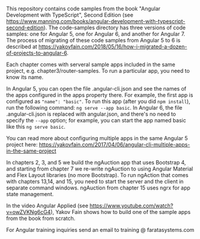 This repository contains code samples from the book "Angular Development with TypeScript", Second Edition (see https://www.manning.com/books/angular-development-with-typescript-second-edition). The code-samples directory has three versions of code samples: one for Angular 5, one for Angular 6, and another for Angular 7. The process of migrating of these code samples from Angular 5 to 6 is described at https://yakovfain.com/2018/05/16/how-i-migrated-a-dozen-of-projects-to-angular-6.

Each chapter comes with serveral sample apps included in the same project, e.g. chapter3/router-samples. To run a particular app, you need to know its name. 

In Angular 5, you can open the file .angular-cli.json and see the names of the apps configured in the apps property there. For example, the first app is configured as ```"name": "basic"```. To run this app (after you did ```npm install```), run the following command: ```ng serve --app basic```. In Angular 6, the file .angular-cli.json is replaced with angular.json, and there's no need to specify the ```--app``` option; for example, you can start the app named basic like this ```ng serve basic```.

You can read more about configuring multiple apps in the same Angular 5 project here: https://yakovfain.com/2017/04/06/angular-cli-multiple-apps-in-the-same-project

In chapters 2, 3, and 5 we build the ngAuction app that uses Bootstrap 4, and starting from chapter 7 we re-write ngAuction to using Angular Material and Flex Layout libraries (no more Bootstrap). To run ngAction that comes with chapters 13,14, and 15, you need to start the server and the client in separate command windows. ngAuction from chapter 15 uses ngrx for app state management.

In the video Angular Applied (see https://www.youtube.com/watch?v=owZVKNg6cG4), Yakov Fain shows how to build one of the sample apps from the book from scratch. 

For Angular training inquiries send an email to training @ faratasystems.com
